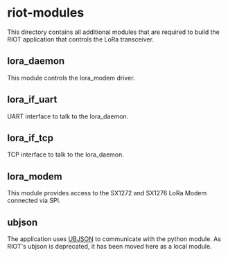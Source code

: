 # riot-modules

This directory contains all additional modules that are required to build the
RIOT application that controls the LoRa transceiver.

## lora_daemon

This module controls the lora_modem driver.

## lora_if_uart

UART interface to talk to the lora_daemon.

## lora_if_tcp

TCP interface to talk to the lora_daemon.

## lora_modem

This module provides access to the SX1272 and SX1276 LoRa Modem connected via SPI.

## ubjson

The application uses [UBJSON](https://ubjson.org/) to communicate with the python
module. As RIOT's ubjson is deprecated, it has been moved here as a local module.
